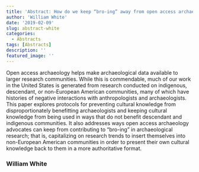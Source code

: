 ```yaml
---
title: 'Abstract: How do we keep “bro-ing” away from open access archaeology?: Open Access, Cultural Appropriation, and Archaeology'
author: 'William White'
date: '2019-02-09'
slug: abstract-white
categories:
  - Abstracts
tags: [Abstracts]
description: ''
featured_image: ''
---
```


Open access archaeology helps make archaeological data available to larger research communities. While this is commendable, much of our work in the United States is generated from research conducted on indigenous, descendant, or non-European American communities, many of which have histories of negative interactions with anthropologists and archaeologists. This paper explores protocols for preventing cultural knowledge from disproportionately benefitting archaeologists and keeping cultural knowledge from being used in ways that do not benefit descendant and indigenous communities. It also addresses ways open access archaeology advocates can keep from contributing to “bro-ing” in archaeological research; that is, capitalizing on research trends to insert themselves into non-European American communities in order to present their own cultural knowledge back to them in a more authoritative format.

### William White